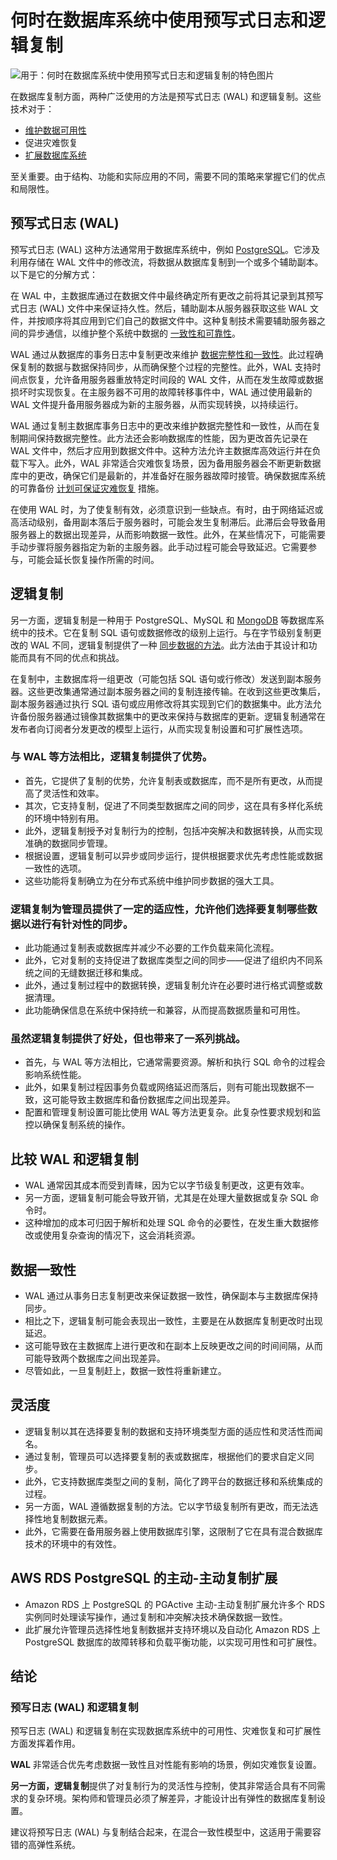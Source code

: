 # 何时在数据库系统中使用预写式日志和逻辑复制

![用于：何时在数据库系统中使用预写式日志和逻辑复制的特色图片](https://cdn.thenewstack.io/media/2024/06/615ca37a-alphabets-1839737_1280-1024x682.jpg)

在数据库复制方面，两种广泛使用的方法是预写式日志 (WAL) 和逻辑复制。这些技术对于：

- [维护数据可用性](https://thenewstack.io/maintaining-data-resiliency-in-the-age-of-kubernetes/)
- 促进灾难恢复
- [扩展数据库系统](https://thenewstack.io/techniques-for-scaling-applications-with-a-database/)

至关重要。由于结构、功能和实际应用的不同，需要不同的策略来掌握它们的优点和局限性。

## 预写式日志 (WAL)

预写式日志 (WAL) 这种方法通常用于数据库系统中，例如 [PostgreSQL](https://thenewstack.io/postgresql-takes-a-new-turn/)。它涉及利用存储在 WAL 文件中的修改流，将数据从数据库复制到一个或多个辅助副本。以下是它的分解方式：

在 WAL 中，主数据库通过在数据文件中最终确定所有更改之前将其记录到其预写式日志 (WAL) 文件中来保证持久性。然后，辅助副本从服务器获取这些 WAL 文件，并按顺序将其应用到它们自己的数据文件中。这种复制技术需要辅助服务器之间的异步通信，以维护整个系统中数据的 [一致性和可靠性](https://thenewstack.io/its-time-for-data-reliability-engineering/)。

WAL 通过从数据库的事务日志中复制更改来维护 [数据完整性和一致性](https://thenewstack.io/change-data-capture-for-real-time-access-to-backend-databases/)。此过程确保复制的数据与数据保持同步，从而确保整个过程的完整性。此外，WAL 支持时间点恢复，允许备用服务器重放特定时间段的 WAL 文件，从而在发生故障或数据损坏时实现恢复。在主服务器不可用的故障转移事件中，WAL 通过使用最新的 WAL 文件提升备用服务器成为新的主服务器，从而实现转换，以持续运行。

WAL 通过复制主数据库事务日志中的更改来维护数据完整性和一致性，从而在复制期间保持数据完整性。此方法还会影响数据库的性能，因为更改首先记录在 WAL 文件中，然后才应用到数据文件中。这种方法允许主数据库高效运行并在负载下写入。此外，WAL 非常适合灾难恢复场景，因为备用服务器会不断更新数据库中的更改，确保它们是最新的，并准备好在服务器故障时接管。确保数据库系统的可靠备份 [计划可保证灾难恢复](https://thenewstack.io/supercharge-your-disaster-recovery-plan-in-5-simple-steps/) 措施。

在使用 WAL 时，为了使复制有效，必须意识到一些缺点。有时，由于网络延迟或高活动级别，备用副本落后于服务器时，可能会发生复制滞后。此滞后会导致备用服务器上的数据出现差异，从而影响数据一致性。此外，在某些情况下，可能需要手动步骤将服务器指定为新的主服务器。此手动过程可能会导致延迟。它需要参与，可能会延长恢复操作所需的时间。

## 逻辑复制

另一方面，逻辑复制是一种用于 PostgreSQL、MySQL 和 [MongoDB](https://thenewstack.io/mongodb-vs-scylladb-performance-scalability-and-cost/) 等数据库系统中的技术。它在复制 SQL 语句或数据修改的级别上运行。与在字节级别复制更改的 WAL 不同，逻辑复制提供了一种 [同步数据的方法](https://thenewstack.io/the-zero-trust-approach-to-data-management/)。此方法由于其设计和功能而具有不同的优点和挑战。

在复制中，主数据库将一组更改（可能包括 SQL 语句或行修改）发送到副本服务器。这些更改集通常通过副本服务器之间的复制连接传输。在收到这些更改集后，副本服务器通过执行 SQL 语句或应用修改将其实现到它们的数据集中。此方法允许备份服务器通过镜像其数据集中的更改来保持与数据库的更新。逻辑复制通常在发布者向订阅者分发更改的模型上运行，从而实现复制设置和可扩展性选项。
### 与 WAL 等方法相比，逻辑复制提供了优势。

- 首先，它提供了复制的优势，允许复制表或数据库，而不是所有更改，从而提高了灵活性和效率。
- 其次，它支持复制，促进了不同类型数据库之间的同步，这在具有多样化系统的环境中特别有用。
- 此外，逻辑复制授予对复制行为的控制，包括冲突解决和数据转换，从而实现准确的数据同步管理。
- 根据设置，逻辑复制可以异步或同步运行，提供根据要求优先考虑性能或数据一致性的选项。
- 这些功能将复制确立为在分布式系统中维护同步数据的强大工具。

### 逻辑复制为管理员提供了一定的适应性，允许他们选择要复制哪些数据以进行有针对性的同步。

- 此功能通过复制表或数据库并减少不必要的工作负载来简化流程。
- 此外，它对复制的支持促进了数据库类型之间的同步——促进了组织内不同系统之间的无缝数据迁移和集成。
- 此外，通过复制过程中的数据转换，逻辑复制允许在必要时进行格式调整或数据清理。
- 此功能确保信息在系统中保持统一和兼容，从而提高数据质量和可用性。

### 虽然逻辑复制提供了好处，但也带来了一系列挑战。

- 首先，与 WAL 等方法相比，它通常需要资源。解析和执行 SQL 命令的过程会影响系统性能。
- 此外，如果复制过程因事务负载或网络延迟而落后，则有可能出现数据不一致，这可能导致主数据库和备份数据库之间出现差异。
- 配置和管理复制设置可能比使用 WAL 等方法更复杂。此复杂性要求规划和监控以确保复制系统的操作。

## 比较 WAL 和逻辑复制

- WAL 通常因其成本而受到青睐，因为它以字节级复制更改，这更有效率。
- 另一方面，逻辑复制可能会导致开销，尤其是在处理大量数据或复杂 SQL 命令时。
- 这种增加的成本可归因于解析和处理 SQL 命令的必要性，在发生重大数据修改或使用复杂查询的情况下，这会消耗资源。

## 数据一致性

- WAL 通过从事务日志复制更改来保证数据一致性，确保副本与主数据库保持同步。
- 相比之下，逻辑复制可能会表现出一致性，主要是在从数据库复制更改时出现延迟。
- 这可能导致在主数据库上进行更改和在副本上反映更改之间的时间间隔，从而可能导致两个数据库之间出现差异。
- 尽管如此，一旦复制赶上，数据一致性将重新建立。

## 灵活度

- 逻辑复制以其在选择要复制的数据和支持环境类型方面的适应性和灵活性而闻名。
- 通过复制，管理员可以选择要复制的表或数据库，根据他们的要求自定义同步。
- 此外，它支持数据库类型之间的复制，简化了跨平台的数据迁移和系统集成的过程。
- 另一方面，WAL 遵循数据复制的方法。它以字节级复制所有更改，而无法选择性地复制数据元素。
- 此外，它需要在备用服务器上使用数据库引擎，这限制了它在具有混合数据库技术的环境中的有效性。

## AWS RDS PostgreSQL 的主动-主动复制扩展

- Amazon RDS 上 PostgreSQL 的 PGActive 主动-主动复制扩展允许多个 RDS 实例同时处理读写操作，通过复制和冲突解决技术确保数据一致性。
- 此扩展允许管理员选择性地复制数据并支持环境以及自动化 Amazon RDS 上 PostgreSQL 数据库的故障转移和负载平衡功能，以实现可用性和可扩展性。

## 结论
### 预写日志 (WAL) 和逻辑复制

预写日志 (WAL) 和逻辑复制在实现数据库系统中的可用性、灾难恢复和可扩展性方面发挥着作用。

**WAL** 非常适合优先考虑数据一致性且对性能有影响的场景，例如灾难恢复设置。

**另一方面，逻辑复制**提供了对复制行为的灵活性与控制，使其非常适合具有不同需求的复杂环境。架构师和管理员必须了解差异，才能设计出有弹性的数据库复制设置。

建议将预写日志 (WAL) 与复制结合起来，在混合一致性模型中，这适用于需要容错的高弹性系统。
